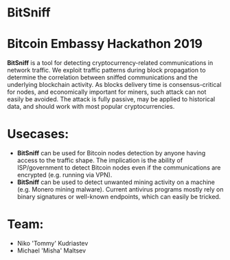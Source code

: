 # __BitSniff__
# Bitcoin Embassy Hackathon 2019

__BitSniff__ is a tool for detecting cryptocurrency-related communications in network traffic. We exploit traffic patterns during block propagation to determine the correlation between sniffed communications and the underlying blockchain activity. As blocks delivery time is consensus-critical for nodes, and economically important for miners, such attack can not easily be avoided.
The attack is fully passive, may be applied to historical data, and should work with most popular cryptocurrencies.

# Usecases:
* __BitSniff__ can be used for Bitcoin nodes detection by anyone having access to the traffic shape. The implication is the ability of ISP/government to detect Bitcoin nodes even if the communications are encrypted (e.g. running via VPN).
* __BitSniff__ can be used to detect unwanted mining activity on a machine (e.g. Monero mining malware). Current antivirus programs mostly rely on binary signatures or well-known endpoints, which can easily be tricked.

# Team:
* Niko 'Tommy' Kudriastev
* Michael 'Misha' Maltsev
